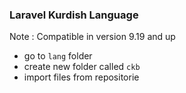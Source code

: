 ### Laravel Kurdish Language

Note : Compatible in version 9.19 and up

- go to `lang` folder
- create new folder called `ckb`
- import files from repositorie
